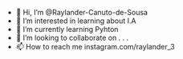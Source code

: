 - 👋 Hi, I’m @Raylander-Canuto-de-Sousa
- 👀 I’m interested in learning about I.A
- 🌱 I’m currently learning Pyhton
- 💞️ I’m looking to collaborate on . . .
- 📫 How to reach me instagram.com/raylander_3

<!---
Raylander-Canuto-de-Sousa/Raylander-Canuto-de-Sousa is a ✨ special ✨ repository because its `README.md` (this file) appears on your GitHub profile.
You can click the Preview link to take a look at your changes.
--->
